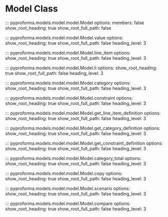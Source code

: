 # Model Class

::: pyproforma.models.model.model.Model
    options:
      members: false
      show_root_heading: true
      show_root_full_path: false

::: pyproforma.models.model.model.Model.value
    options:
      show_root_heading: true
      show_root_full_path: false
      heading_level: 3

::: pyproforma.models.model.model.Model.line_item
    options:
      show_root_heading: true
      show_root_full_path: false
      heading_level: 3

::: pyproforma.models.model.model.Model.li
    options:
      show_root_heading: true
      show_root_full_path: false
      heading_level: 3

::: pyproforma.models.model.model.Model.category
    options:
      show_root_heading: true
      show_root_full_path: false
      heading_level: 3

::: pyproforma.models.model.model.Model.constraint
    options:
      show_root_heading: true
      show_root_full_path: false
      heading_level: 3

::: pyproforma.models.model.model.Model.get_line_item_definition
    options:
      show_root_heading: true
      show_root_full_path: false
      heading_level: 3

::: pyproforma.models.model.model.Model.get_category_definition
    options:
      show_root_heading: true
      show_root_full_path: false
      heading_level: 3

::: pyproforma.models.model.model.Model.get_constraint_definition
    options:
      show_root_heading: true
      show_root_full_path: false
      heading_level: 3

::: pyproforma.models.model.model.Model.category_total
    options:
      show_root_heading: true
      show_root_full_path: false
      heading_level: 3

::: pyproforma.models.model.model.Model.copy
    options:
      show_root_heading: true
      show_root_full_path: false
      heading_level: 3

::: pyproforma.models.model.model.Model.scenario
    options:
      show_root_heading: true
      show_root_full_path: false
      heading_level: 3

::: pyproforma.models.model.model.Model.compare
    options:
      show_root_heading: true
      show_root_full_path: false
      heading_level: 3
    

